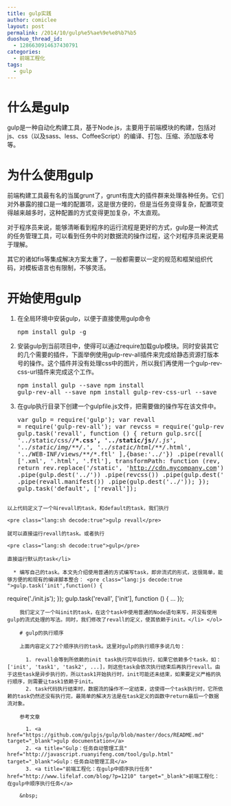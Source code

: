 ```yaml
---
title: gulp实践
author: comiclee
layout: post
permalink: /2014/10/gulp%e5%ae%9e%e8%b7%b5
duoshuo_thread_id:
  - 1286630914637430791
categories:
  - 前端工程化
tags:
  - gulp
---
```

# 什么是gulp

gulp是一种自动化构建工具，基于Node.js，主要用于前端模块的构建，包括对js、css（以及sass、less、CoffeeScript）的编译、打包、压缩、添加版本号等。

# 为什么使用gulp

前端构建工具最有名的当属grunt了，grunt有庞大的插件群来处理各种任务。它们对外暴露的接口是一堆的配置项，这是很方便的，但是当任务变得复杂，配置项变得越来越多时，这种配置的方式变得更加复杂，不太直观。

对于程序员来说，能够清晰看到程序的运行流程是更好的方式，gulp是一种流式的任务管理工具，可以看到任务中的对数据流的操作过程，这个对程序员来说更易于理解。<!--more-->

其它的诸如fis等集成解决方案太重了，一般都需要以一定的规范和框架组织代码，对模板语言也有限制，不够灵活。

# 开始使用gulp

  1. 在全局环境中安装gulp，以便于直接使用gulp命令 <pre class="lang:sh decode:true">npm install gulp -g</pre>

  2. 安装gulp到当前项目中，使得可以通过require加载gulp模块。同时安装其它的几个需要的插件，下面举例使用gulp-rev-all插件来完成给静态资源打版本号的操作。这个插件并没有处理css中的图片，所以我们再使用一个gulp-rev-css-url插件来完成这个工作。 <pre class="lang:sh decode:true">npm install gulp --save
npm install gulp-rev-all --save
npm install gulp-rev-css-url --save</pre>

  3. 在gulp执行目录下创建一个gulpfile.js文件，把需要做的操作写在该文件中。 <pre class="lang:js decode:true">var gulp = require('gulp');
var revall = require('gulp-rev-all');
var revcss = require('gulp-rev-css-url');
gulp.task('revall', function () {
   return gulp.src([
     '../static/css/**/*.css',
     '../static/js/**/*.js',
     '../static/img/**/*.*',
     '../static/html/**/*.html',
     '../WEB-INF/views/**/*.ftl'
   ],{base:'../'})
   .pipe(revall({
     ignore: ['.xml', '.html', '.ftl'],
     transformPath: function (rev, source, path) {
       return rev.replace('/static', 'http://cdn.mycompany.com');
     }
   }))
   .pipe(gulp.dest('../'))
   .pipe(revcss())
   .pipe(gulp.dest('../'))
   .pipe(revall.manifest())
   .pipe(gulp.dest('../'));
});
gulp.task('default', ['revall']);
</pre>
    
    以上代码定义了一个叫revall的task，和default的task，我们执行
    
    <pre class="lang:sh decode:true">gulp revall</pre>
    
    就可以直接运行revall的task。或者执行
    
    <pre class="lang:sh decode:true">gulp</pre>
    
    直接运行默认的task</li> 
    
      * 编写自己的task。本文先介绍使用普通的方式编写task，即非流式的形式，这很简单，能够方便的和现有的编译脚本整合： <pre class="lang:js decode:true ">gulp.task('init',function() {
  require('./init.js');
});
gulp.task('revall', ['init'], function () {
  ...
});
</pre>
        
        我们定义了一个叫init的task，在这个task中使用普通的Node语句来写，并没有使用gulp的流式处理的写法。同时，我们修改了revall的定义，使其依赖于init。</li> </ol> 
        
        # gulp的执行顺序
        
        上面内容定义了2个顺序执行的task。这里对gulp的执行顺序多说几句：
        
          1. revall会等到所依赖的init task执行完毕后执行，如果它依赖多个task，如：['init', 'task1', 'task2', ...]，则这些task会依次执行结束后再执行revall。由于这些task是异步执行的，所以task1开始执行时，init可能还未结束，如果要定义严格的执行顺序，则需要让task1依赖于init。
          2. task代码执行结束时，数据流的操作不一定结束，这使得一个task执行时，它所依赖的task仍然还没有执行完，最简单的解决方法是在task定义的函数中return最后一个数据流对象。
        
        参考文章
        
          1. <a href="https://github.com/gulpjs/gulp/blob/master/docs/README.md" target="_blank">gulp documentation</a>
          2. <a title="Gulp：任务自动管理工具" href="http://javascript.ruanyifeng.com/tool/gulp.html" target="_blank">Gulp：任务自动管理工具</a>
          3. <a title="前端工程化：在gulp中顺序执行任务" href="http://www.lifelaf.com/blog/?p=1210" target="_blank">前端工程化：在gulp中顺序执行任务</a>
        
        &nbsp;